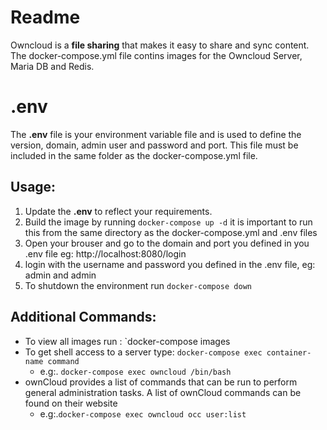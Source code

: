 # Readme

Owncloud  is a **file sharing** that makes it easy to share and sync content. The docker-compose.yml file contins images for the Owncloud Server, Maria DB and Redis.


# .env

The  **.env** file is your environment variable file and is used to define the version, domain, admin user and password and port. This file must be included in the same folder as the docker-compose.yml file. 

## Usage:

 1. Update the **.env** to reflect your requirements.
 2. Build the image by running `docker-compose up -d` it is important to run this from the same directory as the docker-compose.yml and .env files
 3. Open your brouser and go to the domain and port you defined in you .env file eg: http://localhost:8080/login
 4. login with the username and password you defined in the .env file, eg: admin and admin
 5. To shutdown the environment run `docker-compose down`


## Additional Commands:

 - To view all images run : `docker-compose images
 - To get shell access to a server type: `docker-compose exec container-name command`
	 - e.g:.  `docker-compose exec owncloud /bin/bash`
 - ownCloud provides a list of commands that can be run to perform general administration tasks. A list of ownCloud commands can be found on their website
	 - e.g:.`docker-compose exec owncloud occ user:list` 
	
